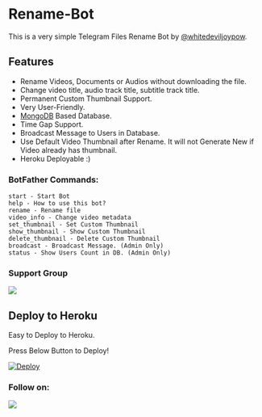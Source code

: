 # Rename-Bot
This is a very simple Telegram Files Rename Bot by [@whitedeviljoypow](https://t.me/whitedeviljoypow).

## Features
- Rename Videos, Documents or Audios without downloading the file.
- Change video title, audio track title, subtitle track title.
- Permanent Custom Thumbnail Support.
- Very User-Friendly.
- [MongoDB](https://mongodb.com) Based Database.
- Time Gap Support.
- Broadcast Message to Users in Database.
- Use Default Video Thumbnail after Rename. It will not Generate New if Video already has thumbnail.
- Heroku Deployable :)

### BotFather Commands:
```
start - Start Bot
help - How to use this bot?
rename - Rename file
video_info - Change video metadata
set_thumbnail - Set Custom Thumbnail
show_thumbnail - Show Custom Thumbnail
delete_thumbnail - Delete Custom Thumbnail
broadcast - Broadcast Message. (Admin Only)
status - Show Users Count in DB. (Admin Only)
```

### Support Group
<a href="https://t.me/MN_BOTZ_UPDATES"><img src="https://img.shields.io/badge/Telegram-Join%20Telegram%20Group-blue.svg?logo=telegram"></a>

## Deploy to Heroku
Easy to Deploy to Heroku.

Press Below Button to Deploy!

[![Deploy](https://www.herokucdn.com/deploy/button.svg)](https://heroku.com/deploy?template=https://github.com/Whitedeviljoypow/TG-RENAME-BOT)


### Follow on:
<p align="left">
<a href="https://github.com/Whitedeviljoypow"><img src="https://img.shields.io/badge/GitHub-Follow%20on%20GitHub-inactive.svg?logo=github"></a>
</p>
<p align="left">
